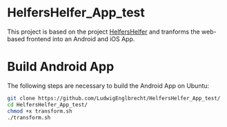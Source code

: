 # HelfersHelfer_App_test

This project is based on the project [HelfersHelfer](https://github.com/bof64665/HelfersHelfer) and tranforms the web-based frontend into an Android and iOS App.

# Build Android App

The following steps are necessary to build the Android App on Ubuntu:




```bash
git clone https://github.com/LudwigEnglbrecht/HelfersHelfer_App_test/
cd HelfersHelfer_App_test/
chmod +x transform.sh
./transform.sh
```
